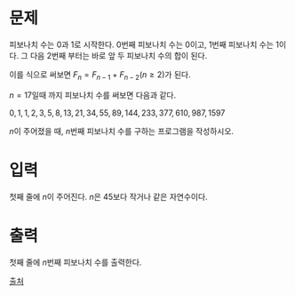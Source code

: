 # 문제

피보나치 수는 $0$과 $1$로 시작한다. $0$번째 피보나치 수는 $0$이고, $1$번째 피보나치 수는 $1$이다. 그 다음 $2$번째 부터는 바로 앞 두 피보나치 수의 합이 된다.

이를 식으로 써보면 $F_n = F_{n-1} + F_{n-2} (n ≥ 2)$가 된다.

$n = 17$일때 까지 피보나치 수를 써보면 다음과 같다.

$0, 1, 1, 2, 3, 5, 8, 13, 21, 34, 55, 89, 144, 233, 377, 610, 987, 1597$

$n$이 주어졌을 때, $n$번째 피보나치 수를 구하는 프로그램을 작성하시오.

# 입력

첫째 줄에 $n$이 주어진다. $n$은 $45$보다 작거나 같은 자연수이다.

# 출력

첫째 줄에 $n$번째 피보나치 수를 출력한다.

[출처](https://www.acmicpc.net/problem/2747)
